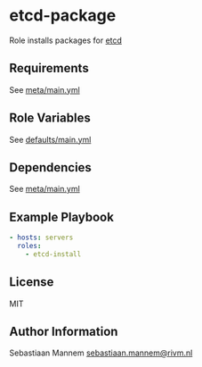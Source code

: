 etcd-package
====================

Role installs packages for [etcd](https://github.com/coreos/etcd)

Requirements
------------

See [meta/main.yml](meta/main.yml)

Role Variables
--------------

See [defaults/main.yml](defaults/main.yml)

Dependencies
------------

See [meta/main.yml](meta/main.yml)

Example Playbook
----------------

```yml
- hosts: servers
  roles:
	- etcd-install
```

License
-------

MIT

Author Information
------------------

Sebastiaan Mannem <sebastiaan.mannem@rivm.nl>
